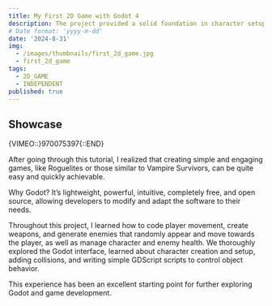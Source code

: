 ```yaml
---
title: My First 2D Game with Godot 4
description: The project provided a solid foundation in character setup, collision handling, and GDScript scripting, making it an excellent introduction to game development with Godot.
# Date format: 'yyyy-m-dd'
date: '2024-8-31'
img:
  - /images/thumbnails/first_2d_game.jpg
  - first_2d_game
tags:
  - 2D_GAME
  - INDEPENDENT
published: true
---
```


## Showcase

{VIMEO::}970075397{::END}

After going through this tutorial, I realized that creating simple and engaging games, like Roguelites or those similar to Vampire Survivors, can be quite easy and quickly achievable.

Why Godot? It’s lightweight, powerful, intuitive, completely free, and open source, allowing developers to modify and adapt the software to their needs.

Throughout this project, I learned how to code player movement, create weapons, and generate enemies that randomly appear and move towards the player, as well as manage character and enemy health. We thoroughly explored the Godot interface, learned about character creation and setup, adding collisions, and writing simple GDScript scripts to control object behavior.

This experience has been an excellent starting point for further exploring Godot and game development.
